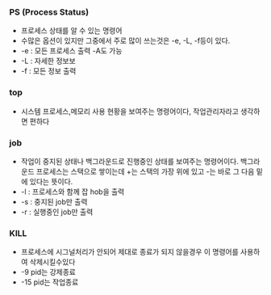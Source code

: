 ### PS (Process Status)
+ 프로세스 상태를 알 수 있는 명령어
+ 수많은 옵션이 있지만 그중에서 주로 많이 쓰는것은 -e, -L, -f등이 있다. 
+ -e : 모든 프로세스 출력 -A도 가능
+ -L : 자세한 정보보
+ -f : 모든 정보 출력

### top 
+ 시스템 프로세스,메모리 사용 현황을 보여주는 명령어이다, 작업관리자라고 생각하면 편하다

### job 
+ 작업이 중지된 상태나 백그라운드로 진행중인 상태를 보여주는 명령어이다. 백그라운드 프로세스는 스택으로 쌓이는데 +는 스택의 가장 위에 있고 -는 바로 그 다음 밑에 있다는 뜻이다.
+ -l : 프로세스와 함께 잡 hob을 출력
+ -s : 중지된 job만 출력
+ -r : 실행중인 job만 출력

### KILL 
+ 프로세스에 시그널처리가 안되어 제대로 종료가 되지 않을경우 이 명령어를 사용하여 삭제시킬수있다
+ -9 pid는 강제종료
+ -15 pid는 작업종료
